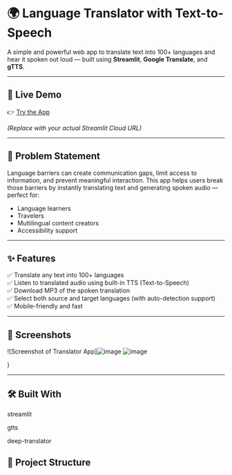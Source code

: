 
# 🌍 Language Translator with Text-to-Speech

A simple and powerful web app to translate text into 100+ languages and hear it spoken out loud — built using **Streamlit**, **Google Translate**, and **gTTS**.

---

## 🚀 Live Demo

👉 [Try the App](https://language-translator-imr.streamlit.app/)

*(Replace with your actual Streamlit Cloud URL)*

---

## 🧠 Problem Statement

Language barriers can create communication gaps, limit access to information, and prevent meaningful interaction. This app helps users break those barriers by instantly translating text and generating spoken audio — perfect for:

- Language learners
- Travelers
- Multilingual content creators
- Accessibility support

---

## ✨ Features

✅ Translate any text into 100+ languages  
✅ Listen to translated audio using built-in TTS (Text-to-Speech)  
✅ Download MP3 of the spoken translation  
✅ Select both source and target languages (with auto-detection support)  
✅ Mobile-friendly and fast  

---

## 📸 Screenshots

![Screenshot of Translator App]![image](https://github.com/user-attachments/assets/a96c15a4-4d47-4eef-b46f-921e20d4909f)
![image](https://github.com/user-attachments/assets/23a81c34-8a99-4caf-8941-d6878723442e)

)

---

## 🛠️ Built With

streamlit

gtts

deep-translator


## 📁 Project Structure

